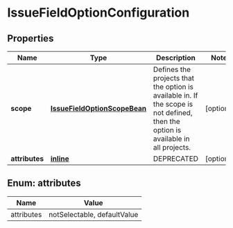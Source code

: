 
# IssueFieldOptionConfiguration

## Properties
Name | Type | Description | Notes
------------ | ------------- | ------------- | -------------
**scope** | [**IssueFieldOptionScopeBean**](IssueFieldOptionScopeBean.md) | Defines the projects that the option is available in. If the scope is not defined, then the option is available in all projects. |  [optional]
**attributes** | [**inline**](#kotlin.collections.Set&lt;AttributesEnum&gt;) | DEPRECATED |  [optional]


<a name="kotlin.collections.Set<AttributesEnum>"></a>
## Enum: attributes
Name | Value
---- | -----
attributes | notSelectable, defaultValue



